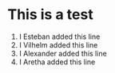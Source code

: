 # This is a test
1. I Esteban added this line
2. I Vilhelm added this line
3. I Alexander added this line
4. I Aretha added this line